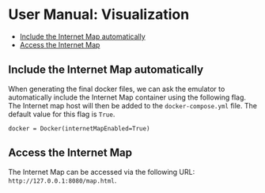 # User Manual: Visualization 


- [Include the Internet Map automatically](#include-map)
- [Access the Internet Map](#access-map)


<a id="include-map"></a>
## Include the Internet Map automatically 

When generating the final docker files, we can ask the emulator
to automatically include the Internet Map container using 
the following flag. The Internet map host will then be added to 
the `docker-compose.yml` file. The default value for
this flag is `True`. 

```
docker = Docker(internetMapEnabled=True)
```


<a id="access-map"></a>
## Access the Internet Map

The Internet Map can be accessed via the following URL:
`http://127.0.0.1:8080/map.html`.


